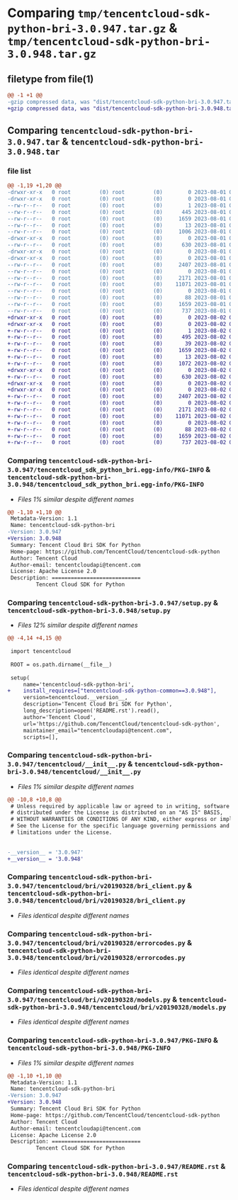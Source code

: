 # Comparing `tmp/tencentcloud-sdk-python-bri-3.0.947.tar.gz` & `tmp/tencentcloud-sdk-python-bri-3.0.948.tar.gz`

## filetype from file(1)

```diff
@@ -1 +1 @@
-gzip compressed data, was "dist/tencentcloud-sdk-python-bri-3.0.947.tar", last modified: Tue Aug  1 00:20:44 2023, max compression
+gzip compressed data, was "dist/tencentcloud-sdk-python-bri-3.0.948.tar", last modified: Wed Aug  2 00:24:16 2023, max compression
```

## Comparing `tencentcloud-sdk-python-bri-3.0.947.tar` & `tencentcloud-sdk-python-bri-3.0.948.tar`

### file list

```diff
@@ -1,19 +1,20 @@
-drwxr-xr-x   0 root         (0) root         (0)        0 2023-08-01 00:20:44.000000 tencentcloud-sdk-python-bri-3.0.947/
-drwxr-xr-x   0 root         (0) root         (0)        0 2023-08-01 00:20:44.000000 tencentcloud-sdk-python-bri-3.0.947/tencentcloud_sdk_python_bri.egg-info/
--rw-r--r--   0 root         (0) root         (0)        1 2023-08-01 00:20:44.000000 tencentcloud-sdk-python-bri-3.0.947/tencentcloud_sdk_python_bri.egg-info/dependency_links.txt
--rw-r--r--   0 root         (0) root         (0)      445 2023-08-01 00:20:44.000000 tencentcloud-sdk-python-bri-3.0.947/tencentcloud_sdk_python_bri.egg-info/SOURCES.txt
--rw-r--r--   0 root         (0) root         (0)     1659 2023-08-01 00:20:44.000000 tencentcloud-sdk-python-bri-3.0.947/tencentcloud_sdk_python_bri.egg-info/PKG-INFO
--rw-r--r--   0 root         (0) root         (0)       13 2023-08-01 00:20:44.000000 tencentcloud-sdk-python-bri-3.0.947/tencentcloud_sdk_python_bri.egg-info/top_level.txt
--rw-r--r--   0 root         (0) root         (0)     1006 2023-08-01 00:20:43.000000 tencentcloud-sdk-python-bri-3.0.947/setup.py
-drwxr-xr-x   0 root         (0) root         (0)        0 2023-08-01 00:20:44.000000 tencentcloud-sdk-python-bri-3.0.947/tencentcloud/
--rw-r--r--   0 root         (0) root         (0)      630 2023-08-01 00:20:43.000000 tencentcloud-sdk-python-bri-3.0.947/tencentcloud/__init__.py
-drwxr-xr-x   0 root         (0) root         (0)        0 2023-08-01 00:20:44.000000 tencentcloud-sdk-python-bri-3.0.947/tencentcloud/bri/
-drwxr-xr-x   0 root         (0) root         (0)        0 2023-08-01 00:20:44.000000 tencentcloud-sdk-python-bri-3.0.947/tencentcloud/bri/v20190328/
--rw-r--r--   0 root         (0) root         (0)     2407 2023-08-01 00:20:43.000000 tencentcloud-sdk-python-bri-3.0.947/tencentcloud/bri/v20190328/bri_client.py
--rw-r--r--   0 root         (0) root         (0)        0 2023-08-01 00:20:43.000000 tencentcloud-sdk-python-bri-3.0.947/tencentcloud/bri/v20190328/__init__.py
--rw-r--r--   0 root         (0) root         (0)     2171 2023-08-01 00:20:43.000000 tencentcloud-sdk-python-bri-3.0.947/tencentcloud/bri/v20190328/errorcodes.py
--rw-r--r--   0 root         (0) root         (0)    11071 2023-08-01 00:20:43.000000 tencentcloud-sdk-python-bri-3.0.947/tencentcloud/bri/v20190328/models.py
--rw-r--r--   0 root         (0) root         (0)        0 2023-08-01 00:20:43.000000 tencentcloud-sdk-python-bri-3.0.947/tencentcloud/bri/__init__.py
--rw-r--r--   0 root         (0) root         (0)       88 2023-08-01 00:20:44.000000 tencentcloud-sdk-python-bri-3.0.947/setup.cfg
--rw-r--r--   0 root         (0) root         (0)     1659 2023-08-01 00:20:44.000000 tencentcloud-sdk-python-bri-3.0.947/PKG-INFO
--rw-r--r--   0 root         (0) root         (0)      737 2023-08-01 00:20:43.000000 tencentcloud-sdk-python-bri-3.0.947/README.rst
+drwxr-xr-x   0 root         (0) root         (0)        0 2023-08-02 00:24:16.000000 tencentcloud-sdk-python-bri-3.0.948/
+drwxr-xr-x   0 root         (0) root         (0)        0 2023-08-02 00:24:16.000000 tencentcloud-sdk-python-bri-3.0.948/tencentcloud_sdk_python_bri.egg-info/
+-rw-r--r--   0 root         (0) root         (0)        1 2023-08-02 00:24:16.000000 tencentcloud-sdk-python-bri-3.0.948/tencentcloud_sdk_python_bri.egg-info/dependency_links.txt
+-rw-r--r--   0 root         (0) root         (0)      495 2023-08-02 00:24:16.000000 tencentcloud-sdk-python-bri-3.0.948/tencentcloud_sdk_python_bri.egg-info/SOURCES.txt
+-rw-r--r--   0 root         (0) root         (0)       39 2023-08-02 00:24:16.000000 tencentcloud-sdk-python-bri-3.0.948/tencentcloud_sdk_python_bri.egg-info/requires.txt
+-rw-r--r--   0 root         (0) root         (0)     1659 2023-08-02 00:24:16.000000 tencentcloud-sdk-python-bri-3.0.948/tencentcloud_sdk_python_bri.egg-info/PKG-INFO
+-rw-r--r--   0 root         (0) root         (0)       13 2023-08-02 00:24:16.000000 tencentcloud-sdk-python-bri-3.0.948/tencentcloud_sdk_python_bri.egg-info/top_level.txt
+-rw-r--r--   0 root         (0) root         (0)     1072 2023-08-02 00:24:16.000000 tencentcloud-sdk-python-bri-3.0.948/setup.py
+drwxr-xr-x   0 root         (0) root         (0)        0 2023-08-02 00:24:16.000000 tencentcloud-sdk-python-bri-3.0.948/tencentcloud/
+-rw-r--r--   0 root         (0) root         (0)      630 2023-08-02 00:24:16.000000 tencentcloud-sdk-python-bri-3.0.948/tencentcloud/__init__.py
+drwxr-xr-x   0 root         (0) root         (0)        0 2023-08-02 00:24:16.000000 tencentcloud-sdk-python-bri-3.0.948/tencentcloud/bri/
+drwxr-xr-x   0 root         (0) root         (0)        0 2023-08-02 00:24:16.000000 tencentcloud-sdk-python-bri-3.0.948/tencentcloud/bri/v20190328/
+-rw-r--r--   0 root         (0) root         (0)     2407 2023-08-02 00:24:16.000000 tencentcloud-sdk-python-bri-3.0.948/tencentcloud/bri/v20190328/bri_client.py
+-rw-r--r--   0 root         (0) root         (0)        0 2023-08-02 00:24:16.000000 tencentcloud-sdk-python-bri-3.0.948/tencentcloud/bri/v20190328/__init__.py
+-rw-r--r--   0 root         (0) root         (0)     2171 2023-08-02 00:24:16.000000 tencentcloud-sdk-python-bri-3.0.948/tencentcloud/bri/v20190328/errorcodes.py
+-rw-r--r--   0 root         (0) root         (0)    11071 2023-08-02 00:24:16.000000 tencentcloud-sdk-python-bri-3.0.948/tencentcloud/bri/v20190328/models.py
+-rw-r--r--   0 root         (0) root         (0)        0 2023-08-02 00:24:16.000000 tencentcloud-sdk-python-bri-3.0.948/tencentcloud/bri/__init__.py
+-rw-r--r--   0 root         (0) root         (0)       88 2023-08-02 00:24:16.000000 tencentcloud-sdk-python-bri-3.0.948/setup.cfg
+-rw-r--r--   0 root         (0) root         (0)     1659 2023-08-02 00:24:16.000000 tencentcloud-sdk-python-bri-3.0.948/PKG-INFO
+-rw-r--r--   0 root         (0) root         (0)      737 2023-08-02 00:24:16.000000 tencentcloud-sdk-python-bri-3.0.948/README.rst
```

### Comparing `tencentcloud-sdk-python-bri-3.0.947/tencentcloud_sdk_python_bri.egg-info/PKG-INFO` & `tencentcloud-sdk-python-bri-3.0.948/tencentcloud_sdk_python_bri.egg-info/PKG-INFO`

 * *Files 1% similar despite different names*

```diff
@@ -1,10 +1,10 @@
 Metadata-Version: 1.1
 Name: tencentcloud-sdk-python-bri
-Version: 3.0.947
+Version: 3.0.948
 Summary: Tencent Cloud Bri SDK for Python
 Home-page: https://github.com/TencentCloud/tencentcloud-sdk-python
 Author: Tencent Cloud
 Author-email: tencentcloudapi@tencent.com
 License: Apache License 2.0
 Description: ============================
         Tencent Cloud SDK for Python
```

### Comparing `tencentcloud-sdk-python-bri-3.0.947/setup.py` & `tencentcloud-sdk-python-bri-3.0.948/setup.py`

 * *Files 12% similar despite different names*

```diff
@@ -4,14 +4,15 @@
 
 import tencentcloud
 
 ROOT = os.path.dirname(__file__)
 
 setup(
     name='tencentcloud-sdk-python-bri',
+    install_requires=["tencentcloud-sdk-python-common==3.0.948"],
     version=tencentcloud.__version__,
     description='Tencent Cloud Bri SDK for Python',
     long_description=open('README.rst').read(),
     author='Tencent Cloud',
     url='https://github.com/TencentCloud/tencentcloud-sdk-python',
     maintainer_email="tencentcloudapi@tencent.com",
     scripts=[],
```

### Comparing `tencentcloud-sdk-python-bri-3.0.947/tencentcloud/__init__.py` & `tencentcloud-sdk-python-bri-3.0.948/tencentcloud/__init__.py`

 * *Files 1% similar despite different names*

```diff
@@ -10,8 +10,8 @@
 # Unless required by applicable law or agreed to in writing, software
 # distributed under the License is distributed on an "AS IS" BASIS,
 # WITHOUT WARRANTIES OR CONDITIONS OF ANY KIND, either express or implied.
 # See the License for the specific language governing permissions and
 # limitations under the License.
 
 
-__version__ = '3.0.947'
+__version__ = '3.0.948'
```

### Comparing `tencentcloud-sdk-python-bri-3.0.947/tencentcloud/bri/v20190328/bri_client.py` & `tencentcloud-sdk-python-bri-3.0.948/tencentcloud/bri/v20190328/bri_client.py`

 * *Files identical despite different names*

### Comparing `tencentcloud-sdk-python-bri-3.0.947/tencentcloud/bri/v20190328/errorcodes.py` & `tencentcloud-sdk-python-bri-3.0.948/tencentcloud/bri/v20190328/errorcodes.py`

 * *Files identical despite different names*

### Comparing `tencentcloud-sdk-python-bri-3.0.947/tencentcloud/bri/v20190328/models.py` & `tencentcloud-sdk-python-bri-3.0.948/tencentcloud/bri/v20190328/models.py`

 * *Files identical despite different names*

### Comparing `tencentcloud-sdk-python-bri-3.0.947/PKG-INFO` & `tencentcloud-sdk-python-bri-3.0.948/PKG-INFO`

 * *Files 1% similar despite different names*

```diff
@@ -1,10 +1,10 @@
 Metadata-Version: 1.1
 Name: tencentcloud-sdk-python-bri
-Version: 3.0.947
+Version: 3.0.948
 Summary: Tencent Cloud Bri SDK for Python
 Home-page: https://github.com/TencentCloud/tencentcloud-sdk-python
 Author: Tencent Cloud
 Author-email: tencentcloudapi@tencent.com
 License: Apache License 2.0
 Description: ============================
         Tencent Cloud SDK for Python
```

### Comparing `tencentcloud-sdk-python-bri-3.0.947/README.rst` & `tencentcloud-sdk-python-bri-3.0.948/README.rst`

 * *Files identical despite different names*

